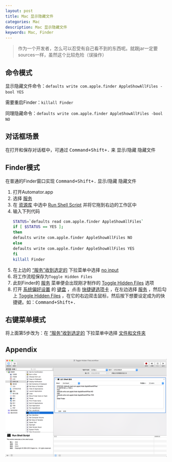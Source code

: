 ```yaml
---
layout: post
title: Mac 显示隐藏文件
categories: Mac
description: Mac 显示隐藏文件
keywords: Mac, Finder
---
```



> 作为一个开发者，怎么可以忍受有自己看不到的东西呢。就跟jar一定要sources一样，虽然这个比较危险（误操作）

## 命令模式

显示隐藏文件命令：`defaults write com.apple.finder AppleShowAllFiles -bool YES`

需要重启Finder：`killall Finder`

同理隐藏命令：`defaults write com.apple.finder AppleShowAllFiles -bool NO`


## 对话框场景

在打开和保存对话框中，可通过 <kbd>Command+Shift+.</kbd> 来 显示/隐藏 隐藏文件


## Finder模式

在普通的Finder窗口实现 <kbd>Command+Shift+.</kbd> 显示/隐藏 隐藏文件
1. 打开Automator.app
2. 选择 <u>服务</u>
3. 在 <u>资源库</u> 中选中 <u>Run Shell Script</u> 并将它拖到右边的工作区中
4. 输入下列代码
    ```bash
    STATUS=`defaults read com.apple.finder AppleShowAllFiles`
    if [ $STATUS == YES ];
    then
    defaults write com.apple.finder AppleShowAllFiles NO
    else
    defaults write com.apple.finder AppleShowAllFiles YES
    fi
    killall Finder
    ```
5. 在上边的 <u>“服务”收到选定的</u> 下拉菜单中选择 <u>no input</u>
6. 将工作流程保存为`Toggle Hidden Files`
7. 此刻Finder的 <u>服务</u> 菜单便会出现刚才制作的 <u>Toggle Hidden Files</u> 选项
8. 打开 <u>系统偏好设置</u> 的 <u>键盘</u> ，点击 <u>快捷键选项卡</u> ，在左边选择 <u>服务</u> ，然后勾上 <u>Toggle Hidden Files</u> ，在它的右边双击鼠标，然后按下想要设定成为的快捷键。如：<kbd>Command+Shift+.</kbd>


## 右键菜单模式

将上面第5步改为：在 <u>“服务”收到选定的</u> 下拉菜单中选择 <u>文件和文件夹</u>


## Appendix
![](/images/posts/2015/QQ20150823-1@2x.png)
